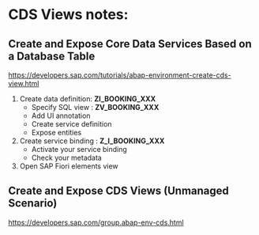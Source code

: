 # CDS Views notes: 
## Create and Expose Core Data Services Based on a Database Table
https://developers.sap.com/tutorials/abap-environment-create-cds-view.html 
1. Create data definition: **ZI_BOOKING_XXX**
    * Specify SQL view : **ZV_BOOKING_XXX**
    * Add UI annotation
    * Create service definition
    * Expose entities
2. Create service binding : **Z_I_BOOKING_XXX**
    * Activate your service binding
    * Check your metadata
3. Open SAP Fiori elements view


## Create and Expose CDS Views (Unmanaged Scenario)
https://developers.sap.com/group.abap-env-cds.html